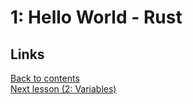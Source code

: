# 1: Hello World - Rust



## Links

[Back to contents](README.md)  
[Next lesson (2: Variables)](02-Variables.md)  
